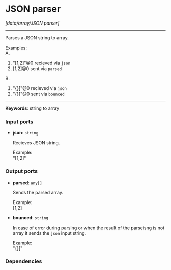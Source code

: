 # JSON parser

_[data/array/JSON parser]_

---

Parses a JSON string to  array.  
  
Examples:  
A.  
1. "[1,2]"@0 recieved via `json`  
2. [1,2]@0 sent via `parsed`  
  
B.  
1. "{}]"@0 recieved via `json`  
2. "{}]"@0 sent via `bounced`  

---

__Keywords__: string to array

### Input ports

* __json__: ` string `


    Recieves JSON string.  
      
    Example:  
    "[1,2]"  

### Output ports

* __parsed__: ` any[] `


    Sends the parsed array.  
      
    Example:  
    [1,2]  


* __bounced__: ` string `


    In case of error during parsing or when the result of the parseisng is not array it sends the `json` input string.  
      
    Example:  
    "{}]"  

### Dependencies




